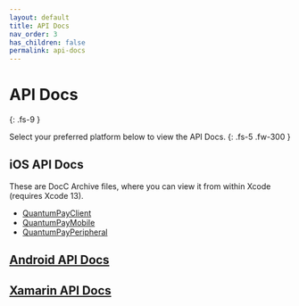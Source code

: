 ```yaml
---
layout: default
title: API Docs
nav_order: 3
has_children: false
permalink: api-docs
---
```


# API Docs
{: .fs-9 }

Select your preferred platform below to view the API Docs.
{: .fs-5 .fw-300 }

## iOS API Docs
These are DocC Archive files, where you can view it from within Xcode (requires Xcode 13).
* [QuantumPayClient](https://github.com/InfinitePeripherals/QuantumPay/raw/staging/docs/api-docs/ios-api/QuantumPayClient.doccarchive.zip)
* [QuantumPayMobile](https://github.com/InfinitePeripherals/QuantumPay/raw/staging/docs/api-docs/ios-api/QuantumPayMobile.doccarchive.zip)
* [QuantumPayPeripheral](https://github.com/InfinitePeripherals/QuantumPay/raw/staging/docs/api-docs/ios-api/QuantumPayPeripheral.doccarchive.zip)

## [Android API Docs]()
## [Xamarin API Docs](http://ipcdocs.azurewebsites.net/api/)